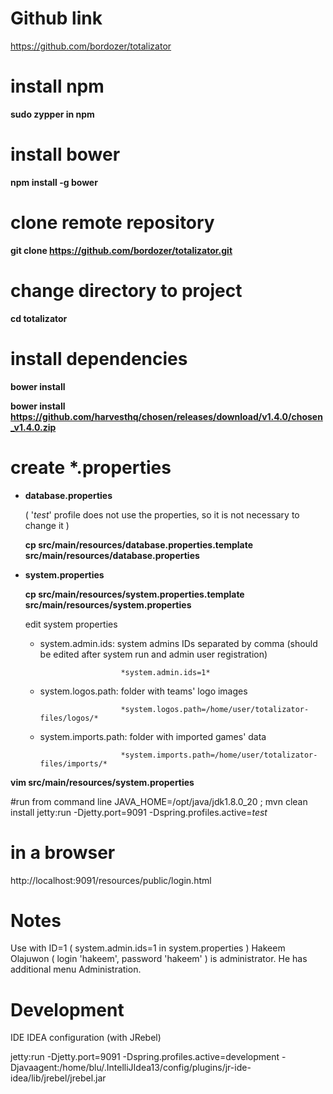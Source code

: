 # Github link
https://github.com/bordozer/totalizator

# install npm
**sudo zypper in npm**

# install bower
**npm install -g bower**

# clone remote repository
**git clone https://github.com/bordozer/totalizator.git**

# change directory to project
**cd totalizator**

# install dependencies
**bower install**

**bower install https://github.com/harvesthq/chosen/releases/download/v1.4.0/chosen_v1.4.0.zip**

# create *.properties
- **database.properties**

	( '*test*' profile does not use the properties, so it is not necessary to change it )

	**cp src/main/resources/database.properties.template src/main/resources/database.properties**

- **system.properties**

	**cp src/main/resources/system.properties.template src/main/resources/system.properties**

	edit system properties

	- system.admin.ids:		system admins IDs separated by comma (should be edited after system run and admin user registration)

							*system.admin.ids=1*

 	- system.logos.path: 	folder with teams' logo images

							*system.logos.path=/home/user/totalizator-files/logos/*

	- system.imports.path:	folder with imported games' data

							*system.imports.path=/home/user/totalizator-files/imports/*

**vim src/main/resources/system.properties**

#run from command line
JAVA_HOME=/opt/java/jdk1.8.0_20 ; mvn clean install jetty:run -Djetty.port=9091 -Dspring.profiles.active=*test*

# in a browser
http://localhost:9091/resources/public/login.html

# Notes
Use with ID=1 ( system.admin.ids=1 in system.properties ) Hakeem Olajuwon ( login 'hakeem', password 'hakeem' ) is administrator. He has additional menu Administration.



# Development
IDE IDEA configuration (with JRebel)

jetty:run -Djetty.port=9091 -Dspring.profiles.active=development -Djavaagent:/home/blu/.IntelliJIdea13/config/plugins/jr-ide-idea/lib/jrebel/jrebel.jar


